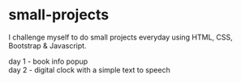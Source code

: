# small-projects
I challenge myself to do small projects everyday using HTML, CSS, Bootstrap &amp; Javascript.

day 1 - book info popup <br />
day 2 - digital clock with a simple text to speech <br />
